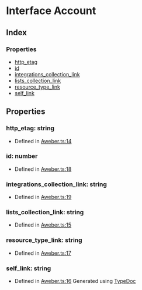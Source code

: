 # Interface Account
## Index
### Properties
* [http_etag](_aweber_.account.md#http_etag)
* [id](_aweber_.account.md#id)
* [integrations_collection_link](_aweber_.account.md#integrations_collection_link)
* [lists_collection_link](_aweber_.account.md#lists_collection_link)
* [resource_type_link](_aweber_.account.md#resource_type_link)
* [self_link](_aweber_.account.md#self_link)
## Properties
### http_etag: string
* Defined in [Aweber.ts:14](https://github.com/scippio/api-aweber/blob/019f5cd/src/Aweber.ts#L14)
### id: number
* Defined in [Aweber.ts:18](https://github.com/scippio/api-aweber/blob/019f5cd/src/Aweber.ts#L18)
### integrations_collection_link: string
* Defined in [Aweber.ts:19](https://github.com/scippio/api-aweber/blob/019f5cd/src/Aweber.ts#L19)
### lists_collection_link: string
* Defined in [Aweber.ts:15](https://github.com/scippio/api-aweber/blob/019f5cd/src/Aweber.ts#L15)
### resource_type_link: string
* Defined in [Aweber.ts:17](https://github.com/scippio/api-aweber/blob/019f5cd/src/Aweber.ts#L17)
### self_link: string
* Defined in [Aweber.ts:16](https://github.com/scippio/api-aweber/blob/019f5cd/src/Aweber.ts#L16)
Generated using [TypeDoc](http://typedoc.io)